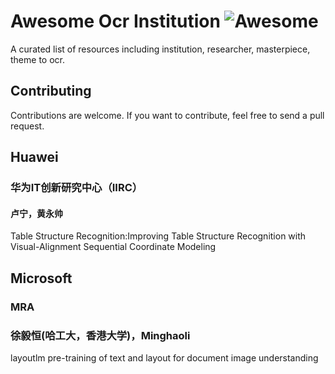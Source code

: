# Awesome Ocr Institution ![Awesome](https://cdn.rawgit.com/sindresorhus/awesome/d7305f38d29fed78fa85652e3a63e154dd8e8829/media/badge.svg)
A curated list of resources including institution, researcher, masterpiece, theme to ocr.

## Contributing
Contributions are welcome. If you want to contribute, feel free to send a pull request.

## Huawei
### 华为IT创新研究中心（IIRC）
#### 卢宁，黄永帅

Table Structure Recognition:Improving Table Structure Recognition with Visual-Alignment Sequential Coordinate Modeling

## Microsoft
### MRA
### 徐毅恒(哈工大，香港大学)，Minghaoli
layoutlm pre-training of text and layout for document image understanding


